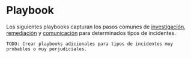 # Playbook

Los siguientes playbooks capturan los pasos comunes de [investigación](#investigate), [remediación](#remediate) y [comunicación](#communicate) para determinados tipos de incidentes.

`TODO: Crear playbooks adicionales para tipos de incidentes muy probables o muy perjudiciales.`

